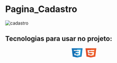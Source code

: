# Pagina_Cadastro

![cadastro](https://github.com/Patrickcder/Pagina_Cadastro/assets/98431984/dd6f33e7-ed7f-4a92-a3f9-cb0f404a7a97)

## Tecnologias para usar no projeto:

<div align="center">
  <img align="center"  height="30" width="40" src="https://github.com/Patrickcder/Pagina_Cadastro/blob/main/css3-original.png">
  <img align="center"  height="30" width="40" src="https://github.com/Patrickcder/Pagina_Cadastro/blob/main/html5-original.png">
</div>

